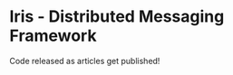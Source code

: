 Iris - Distributed Messaging Framework
======================================

Code released as articles get published!

